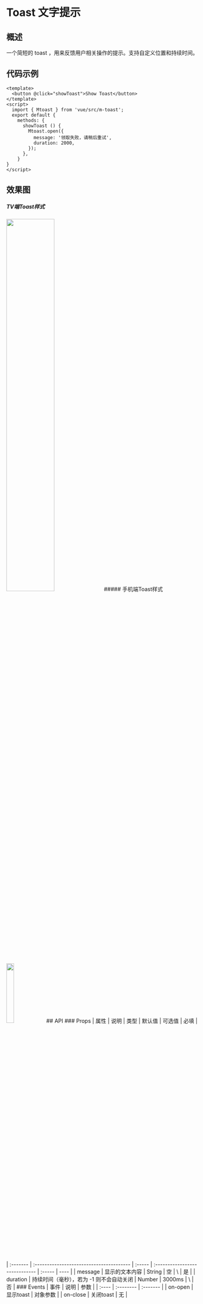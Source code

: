 # Toast 文字提示
## 概述

一个简短的 toast ，用来反馈用户相关操作的提示。支持自定义位置和持续时间。

## 代码示例
```
<template>
  <button @click="showToast">Show Toast</button>
</template>
<script>
  import { Mtoast } from 'vue/src/m-toast';
  export default {
    methods: {
      showToast () {
        Mtoast.open({
          message: '领取失败，请稍后重试',
          duration: 2000,
        });
      },
    }
}
</script>
```
## 效果图
##### TV端Toast样式
<img src="/vui/other/../assets/img/tv-toast.png" width="50%"/>
##### 手机端Toast样式
<img src="/vui/other/../assets/img/m-toast.png" width="20%"/>
## API
### Props
| 属性     | 说明                                     | 类型   | 默认值                         | 可选值 | 必填 |
| :------- | :--------------------------------------- | :----- | :----------------------------- | :----- | ---- |
| message  | 显示的文本内容                           | String | 空                             | \      | 是   |
| duration | 持续时间（毫秒），若为 -1 则不会自动关闭 | Number | 3000ms | \      | 否   |
### Events
| 事件  | 说明      | 参数 |
| :---- | :-------- | :------- |
| on-open  | 显示toast | 对象参数 |
| on-close | 关闭toast | 无       |

